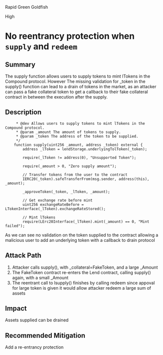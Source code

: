 Rapid Green Goldfish

High

# No reentrancy protection when `supply` and `redeem`

## Summary
The supply function allows users to supply tokens to mint lTokens in the Compound protocol. However The missing validation for _token in the supply() function can lead to a drain of tokens in the  market, as an attacker can pass a fake collateral token to get a callback to their fake collateral contract in between the execution after the supply.
## Description
```solidity
     * @dev Allows users to supply tokens to mint lTokens in the Compound protocol.
     * @param _amount The amount of tokens to supply.
     * @param _token The address of the token to be supplied.
     */
    function supply(uint256 _amount, address _token) external {
        address _lToken = lendStorage.underlyingTolToken(_token);

        require(_lToken != address(0), "Unsupported Token");

        require(_amount > 0, "Zero supply amount");

        // Transfer tokens from the user to the contract
        IERC20(_token).safeTransferFrom(msg.sender, address(this), _amount);

        _approveToken(_token, _lToken, _amount);

        // Get exchange rate before mint
        uint256 exchangeRateBefore = LTokenInterface(_lToken).exchangeRateStored();

        // Mint lTokens
        require(LErc20Interface(_lToken).mint(_amount) == 0, "Mint failed");
```
As we can see no validation on the token supplied to the contract allowing a malicious user to add an underlying token with a callback to drain protocol
## Attack Path 
1. Attacker calls supply(), with _collateral=FakeToken, and a large _Amount
2. The FakeToken contract re-enters the Lend contract, calling supply() again, with a small _Amount
3. The reentrant call to lsupply() finishes by calling redeem since appoval for large token is given it would allow attacker redeem a large sum of assets 
## Impact
Assets supplied can be drained
## Recommended Mitigation
Add a re-entrancy protection